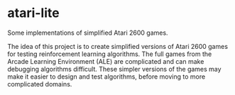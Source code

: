 # atari-lite
Some implementations of simplified Atari 2600 games.

The idea of this project is to create simplified versions of Atari 2600 games for testing reinforcement learning algorithms.
The full games from the Arcade Learning Environment (ALE) are complicated and can make debugging algorithms difficult.
These simpler versions of the games may make it easier to design and test algorithms, before moving to more complicated domains.
